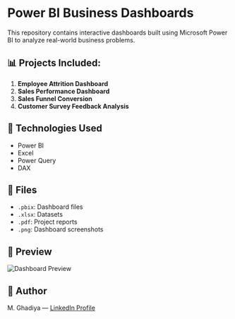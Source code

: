 # Power BI Business Dashboards

This repository contains interactive dashboards built using Microsoft Power BI to analyze real-world business problems.

## 📊 Projects Included:
1. **Employee Attrition Dashboard**
2. **Sales Performance Dashboard**
3. **Sales Funnel Conversion**
4. **Customer Survey Feedback Analysis**

## 🔧 Technologies Used
- Power BI
- Excel
- Power Query
- DAX

## 📄 Files
- `.pbix`: Dashboard files
- `.xlsx`: Datasets
- `.pdf`: Project reports
- `.png`: Dashboard screenshots

## 🔗 Preview
![Dashboard Preview](images/attrition_dashboard.png)

## 🚀 Author
M. Ghadiya — [LinkedIn Profile](https://linkedin.com/in/yourusername)
